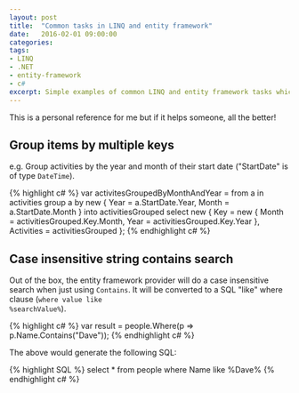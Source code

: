 ```yaml
---
layout: post
title:  "Common tasks in LINQ and entity framework"
date:   2016-02-01 09:00:00
categories:
tags:
- LINQ
- .NET
- entity-framework
- c#
excerpt: Simple examples of common LINQ and entity framework tasks which I kept having to Google, so this is my own personal reference!
---
```


<p>This is a personal reference for me but if it helps someone, all the better!</p>

<h2>Group items by multiple keys</h2>
e.g. Group activities by the year and month of their start date ("StartDate" is of type <code>DateTime</code>).

{% highlight c# %}
var activitesGroupedByMonthAndYear =
	from a in activities
	group a by new { Year = a.StartDate.Year, Month = a.StartDate.Month }
	into activitiesGrouped
	select new
	{
	    Key = new { Month = activitiesGrouped.Key.Month, Year = activitiesGrouped.Key.Year },
	    Activities = activitiesGrouped
	};
{% endhighlight c# %}

<h2>Case insensitive string contains search</h2>

Out of the box, the entity framework provider will do a case insensitive search when just using <code>Contains</code>. It will be converted to a SQL "like" where clause (<code>where value like %searchValue%</code>).

{% highlight c# %}
var result = people.Where(p => p.Name.Contains("Dave"));
{% endhighlight c# %}

The above would generate the following SQL:

{% highlight SQL %}
select * from people where Name like %Dave%
{% endhighlight c# %}
